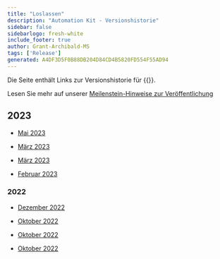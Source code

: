 ```yaml
---
title: "Loslassen"
description: "Automation Kit - Versionshistorie"
sidebar: false
sidebarlogo: fresh-white
include_footer: true
author: Grant-Archibald-MS
tags: ['Release']
generated: A4DF3D5F0B88DB204D84CD4B5820FD554F55AD94
---
```


Die Seite enthält Links zur Versionshistorie für {{<product-name>}}.

Lesen Sie mehr auf unserer [Meilenstein-Hinweise zur Veröffentlichung](/de/releases/milestones)

## 2023

- [Mai 2023](/de/releases/may-2023)

- [März 2023](/de/releases/april-2023)

- [März 2023](/de/releases/march-2023)

- [Februar 2023](/de/releases/february-2023)

### 2022

- [Dezember 2022](/de/releases/december-2022)

- [Oktober 2022](/de/releases/november-2022)

- [Oktober 2022](/de/releases/october-2022)

- [Oktober 2022](/de/releases/september-2022)
